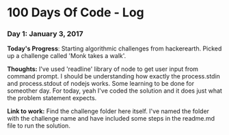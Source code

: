 # 100 Days Of Code - Log

### Day 1: January 3, 2017

**Today's Progress**: 
Starting algorithmic challenges from hackerearth. Picked up a challenge called 'Monk takes a walk'.

**Thoughts:** 
I've used 'readline' library of node to get user input from command prompt. I should be understanding how exactly the process.stdin and process.stdout of nodejs works. Some learning to be done for someother day. For today, yeah I've coded the solution and it does just what the problem statement expects. 

**Link to work:** 
Find the challenge folder here itself. I've named the folder with the challenge name and have included some steps in the readme.md file to run the solution.

